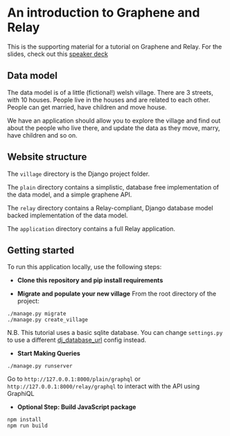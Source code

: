# An introduction to Graphene and Relay

This is the supporting material for a tutorial on Graphene and Relay.  For the
slides, check out this [speaker deck](https://speakerdeck.com/mjtamlyn/an-introduction-to-graphene-and-relay)

## Data model

The data model is of a little (fictional!) welsh village. There are 3 streets,
with 10 houses. People live in the houses and are related to each other. People
can get married, have children and move house.

We have an application should allow you to explore the village and find out
about the people who live there, and update the data as they move, marry, have
children and so on.

## Website structure

The `village` directory is the Django project folder.

The `plain` directory contains a simplistic, database free implementation of
the data model, and a simple graphene API.

The `relay` directory contains a Relay-compliant, Django database model backed
implementation of the data model.

The `application` directory contains a full Relay application.

## Getting started

To run this application locally, use the following steps:

- **Clone this repository and pip install requirements**

- **Migrate and populate your new village**
From the root directory of the project:

```
./manage.py migrate
./manage.py create_village
```

N.B.  This tutorial uses a basic sqlite database. You can change `settings.py`
to use a different [dj_database_url](https://github.com/kennethreitz/dj-database-url)
config instead.  

- **Start Making Queries**

```
./manage.py runserver
```

Go to `http://127.0.0.1:8000/plain/graphql` or 
`http://127.0.0.1:8000/relay/graphql` to interact with the API using GraphiQL

- **Optional Step: Build JavaScript package**
```
npm install
npm run build
```